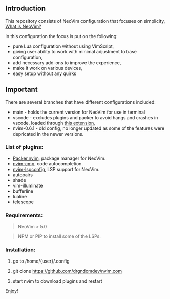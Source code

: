 ## Introduction

This repository consists of NeoVim configuration that focuses on simplicity, [What is NeoVim?](https://neovim.io/charter/)

In this configuration the focus is put on the following:
- pure Lua configuration without using VimScript,
- giving user ability to work with minimal adjustment to base configuration,
- add necessary add-ons to improve the experience,
- make it work on various devices,
- easy setup without any quirks

## Important

There are several branches that have different configurations included:
- main - holds the current version for NeoVim for use in terminal
- vscode - excludes plugins and packer to avoid hangs and crashes in vscode, loaded through [this extension.](https://marketplace.visualstudio.com/items?itemName=asvetliakov.vscode-neovim)
- nvim-0.6.1 - old config, no longer updated as some of the features were depricated in the newer versions.

### List of plugins:

- [Packer.nvim](https://github.com/wbthomason/packer.nvim), package manager for NeoVim.
- [nvim-cmp](https://github.com/hrsh7th/nvim-cmp), code autocompletion.
- [nvim-lspconfig](https://github.com/neovim/nvim-lspconfig), LSP support for NeoVim.
- autopairs 
- shade
- vim-illuminate
- bufferline
- lualine
- telescope

### Requirements:

> NeoVim > 5.0

> NPM or PIP to install some of the LSPs.

### Installation:

1. go to /home/{user}/.config

2. git clone https://github.com/drgndomdev/nvim.com

3. start nvim to download plugins and restart

Enjoy!


